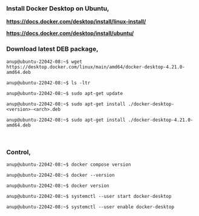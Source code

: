 ### Install Docker Desktop on Ubuntu,

**https://docs.docker.com/desktop/install/linux-install/**

**https://docs.docker.com/desktop/install/ubuntu/**

### Download latest DEB package,

`anup@ubuntu-22042-08:~$ wget https://desktop.docker.com/linux/main/amd64/docker-desktop-4.21.0-amd64.deb`

`anup@ubuntu-22042-08:~$ ls -ltr`

`anup@ubuntu-22042-08:~$ sudo apt-get update`

`anup@ubuntu-22042-08:~$ sudo apt-get install ./docker-desktop-<version>-<arch>.deb`

`anup@ubuntu-22042-08:~$ sudo apt-get install ./docker-desktop-4.21.0-amd64.deb`

<br>

### Control,

`anup@ubuntu-22042-08:~$ docker compose version`
 
`anup@ubuntu-22042-08:~$ docker --version`
 
`anup@ubuntu-22042-08:~$ docker version`
 
`anup@ubuntu-22042-08:~$ systemctl --user start docker-desktop`

`anup@ubuntu-22042-08:~$ systemctl --user enable docker-desktop`

<br>
